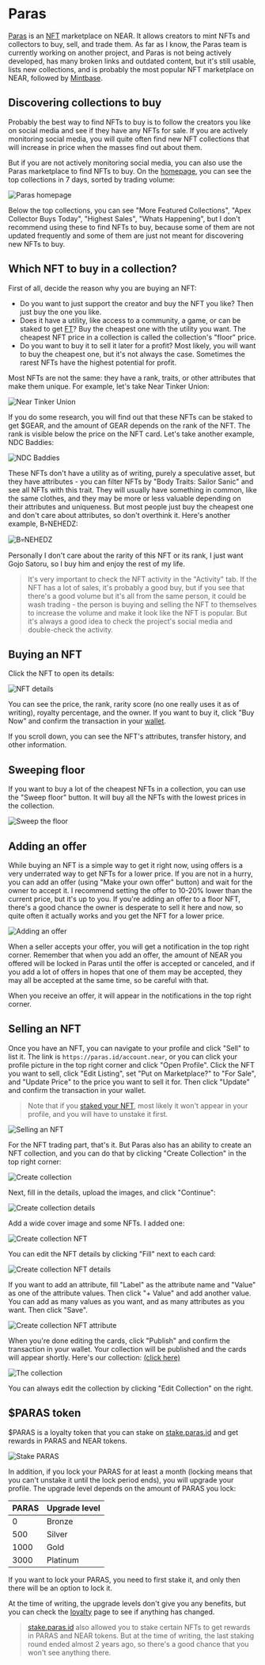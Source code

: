# Paras

[Paras](https://paras.id) is an [NFT](../lvl1/nfts.md) marketplace on NEAR. It allows creators to mint NFTs
and collectors to buy, sell, and trade them. As far as I know, the Paras team is currently
working on another project, and Paras is not being actively developed, has many broken
links and outdated content, but it's still usable, lists new collections, and is probably
the most popular NFT marketplace on NEAR, followed by [Mintbase](../lvl4/mintbase.md).

## Discovering collections to buy

Probably the best way to find NFTs to buy is to follow the creators you like on social media
and see if they have any NFTs for sale. If you are actively monitoring social media, you
will quite often find new NFT collections that will increase in price when the masses find
out about them.

But if you are not actively monitoring social media, you can also use the Paras marketplace
to find NFTs to buy. On the [homepage](https://paras.id), you can see the top collections
in 7 days, sorted by trading volume:

![Paras homepage](paras-homepage.png)

Below the top collections, you can see "More Featured Collections", "Apex Collector Buys Today",
"Highest Sales", "Whats Happening", but I don't recommend using these to find NFTs to buy,
because some of them are not updated frequently and some of them are just not meant for
discovering new NFTs to buy.

## Which NFT to buy in a collection?

First of all, decide the reason why you are buying an NFT:

- Do you want to just support the creator and buy the NFT you like? Then just buy the one you like.
- Does it have a utility, like access to a community, a game, or can be staked to get [FT](../lvl1/fts.md)?
  Buy the cheapest one with the utility you want. The cheapest NFT price in a collection is
  called the collection's "floor" price.
- Do you want to buy it to sell it later for a profit? Most likely, you will want to buy the cheapest one,
  but it's not always the case. Sometimes the rarest NFTs have the highest potential for profit.

Most NFTs are not the same: they have a rank, traits, or other attributes that make them
unique. For example, let's take Near Tinker Union:

![Near Tinker Union](paras-ntu.png)

If you do some research, you will find out that these NFTs can be staked to get $GEAR,
and the amount of GEAR depends on the rank of the NFT. The rank is visible below the
price on the NFT card. Let's take another example, NDC Baddies:

![NDC Baddies](paras-ndc-baddies.png)

These NFTs don't have a utility as of writing, purely a speculative asset, but they have attributes - you can filter
NFTs by "Body Traits: Sailor Sanic" and see all NFTs with this trait. They will usually
have something in common, like the same clothes, and they may be more or less valuable
depending on their attributes and uniqueness. But most people just buy the cheapest one
and don't care about attributes, so don't overthink it. Here's another example, B💀NEHEDZ:

![B💀NEHEDZ](paras-bonehedz.png)

Personally I don't care about the rarity of this NFT or its rank, I just want Gojo
Satoru, so I buy him and enjoy the rest of my life.

> It's very important to check the NFT activity in the "Activity" tab. If the
> NFT has a lot of sales, it's probably a good buy, but if you see that there's a
> good volume but it's all from the same person, it could be wash trading - the
> person is buying and selling the NFT to themselves to increase the volume and
> make it look like the NFT is popular. But it's always a good idea to check the
> project's social media and double-check the activity.

## Buying an NFT

Click the NFT to open its details:

![NFT details](paras-nft-details.png)

You can see the price, the rank, rarity score (no one really uses it as of writing),
royalty percentage, and the owner. If you want to buy it, click "Buy Now" and confirm
the transaction in your [wallet](../lvl1/wallets/index.md).

If you scroll down, you can see the NFT's attributes, transfer history, and other
information.

## Sweeping floor

If you want to buy a lot of the cheapest NFTs in a collection, you can use the
"Sweep floor" button. It will buy all the NFTs with the lowest prices in the
collection.

![Sweep the floor](paras-sweep-floor.png)

## Adding an offer

While buying an NFT is a simple way to get it right now, using offers is a very
underrated way to get NFTs for a lower price. If you are not in a hurry, you can
add an offer (using "Make your own offer" button) and wait for the owner to accept it.
I recommend setting the offer to 10-20% lower than the current price, but it's up to you.
If you're adding an offer to a floor NFT, there's a good chance the owner is desperate
to sell it here and now, so quite often it actually works and you get the NFT for a lower price.

![Adding an offer](paras-add-offer.png)

When a seller accepts your offer, you will get a notification in the top right corner.
Remember that when you add an offer, the amount of NEAR you offered will be locked
in Paras until the offer is accepted or canceled, and if you add a lot of offers in
hopes that one of them may be accepted, they may all be accepted at the same time,
so be careful with that.

When you receive an offer, it will appear in the notifications in the top right corner.

## Selling an NFT

Once you have an NFT, you can navigate to your profile and click "Sell" to list it.
The link is `https://paras.id/account.near`, or you can click your profile picture
in the top right corner and click "Open Profile". Click the NFT you want to sell,
click "Edit Listing", set "Put on Marketplace?" to "For Sale", and "Update Price" to
the price you want to sell it for. Then click "Update" and confirm the transaction in
your wallet.

> Note that if you [staked your NFT](../lvl1/nfts.md#staking), most likely it won't appear in your profile, and
> you will have to unstake it first.

![Selling an NFT](paras-sell-nft.png)

For the NFT trading part, that's it. But Paras also has an ability to create an NFT
collection, and you can do that by clicking "Create Collection" in the top right
corner:

![Create collection](paras-create-collection.png)

Next, fill in the details, upload the images, and click "Continue":

![Create collection details](paras-create-collection-details.png)

Add a wide cover image and some NFTs. I added one:

![Create collection NFT](paras-create-collection-nft.png)

You can edit the NFT details by clicking "Fill" next to each card:

![Create collection NFT details](paras-create-collection-nft-details.png)

If you want to add an attribute, fill "Label" as the attribute name and "Value" as
one of the attribute values. Then click "+ Value" and add another value. You can
add as many values as you want, and as many attributes as you want. Then click "Save".

![Create collection NFT attribute](paras-create-collection-nft-attribute.png)

When you're done editing the cards, click "Publish" and confirm the transaction in your
wallet. Your collection will be published and the cards will appear shortly. Here's
our collection: [(click here)](https://paras.id/collection/slimebook-by-slimegirlnear)

![The collection](paras-collection.png)

You can always edit the collection by clicking "Edit Collection" on the right.

## $PARAS token

$PARAS is a loyalty token that you can stake on [stake.paras.id](https://stake.paras.id)
and get rewards in PARAS and NEAR tokens.

![Stake PARAS](paras-stake.png)

In addition, if you lock your PARAS for at least a month (locking means that you can't
unstake it until the lock period ends), you will upgrade your profile. The upgrade level
depends on the amount of PARAS you lock:

| PARAS | Upgrade level |
|-------|---------------|
| 0     | Bronze        |
| 500   | Silver        |
| 1000  | Gold          |
| 3000  | Platinum      |

If you want to lock your PARAS, you need to first stake it, and only then there will
be an option to lock it.

At the time of writing, the upgrade levels don't give you any benefits, but you can
check the [loyalty](https://paras.id/loyalty) page to see if anything has changed.

> [stake.paras.id](https://stake.paras.id) also allowed you to stake certain NFTs to get
> rewards in PARAS and NEAR tokens. But at the time of writing, the last staking round
> ended almost 2 years ago, so there's a good chance that you won't see anything there.
